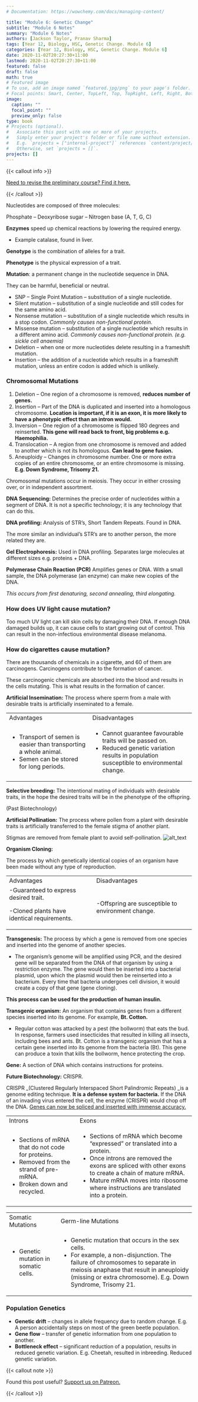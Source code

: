 ```yaml
---
# Documentation: https://wowchemy.com/docs/managing-content/

title: "Module 6: Genetic Change"
subtitle: "Module 6 Notes"
summary: "Module 6 Notes"
authors: [Jackson Taylor, Pranav Sharma]
tags: [Year 12, Biology, HSC, Genetic Change. Module 6]
categories: [Year 12, Biology, HSC, Genetic Change. Module 6]
date: 2020-11-02T20:27:30+11:00
lastmod: 2020-11-02T20:27:30+11:00
featured: false
draft: false
math: true
# Featured image
# To use, add an image named `featured.jpg/png` to your page's folder.
# Focal points: Smart, Center, TopLeft, Top, TopRight, Left, Right, BottomLeft, Bottom, BottomRight.
image:
  caption: ""
  focal_point: ""
  preview_only: false
type: book
# Projects (optional).
#   Associate this post with one or more of your projects.
#   Simply enter your project's folder or file name without extension.
#   E.g. `projects = ["internal-project"]` references `content/project/deep-learning/index.md`.
#   Otherwise, set `projects = []`.
projects: []
---
```


{{< callout info >}}

[Need to revise the preliminary course? Find it here.](/post/biology-prelim-complete/)

{{< /callout >}}

Nucleotides are composed of three molecules:

Phosphate – Deoxyribose sugar – Nitrogen base (A, T, G, C)

**Enzymes** speed up chemical reactions by lowering the required energy.

*   Example catalase, found in liver.

**Genotype** is the combination of alleles for a trait.

**Phenotype** is the physical expression of a trait.

**Mutation**: a permanent change in the nucleotide sequence in DNA.

They can be harmful, beneficial or neutral.



*   SNP – Single Point Mutation – substitution of a single nucleotide.
*   Silent mutation – substitution of a single nucleotide and still codes for the same amino acid.
*   Nonsense mutation – substitution of a single nucleotide which results in a stop codon. _Commonly causes non-functional protein._
*   Missense mutation – substitution of a single nucleotide which results in a different amino acid. _Commonly causes non-functional protein. (e.g. sickle cell anaemia)_
*   Deletion – when one or more nucleotides delete resulting in a frameshift mutation.
*   Insertion – the addition of a nucleotide which results in a frameshift mutation, unless an entire codon is added which is unlikely.


### Chromosomal Mutations

1.  Deletion – One region of a chromosome is removed, **reduces number of genes.**
2.  Insertion – Part of the DNA is duplicated and inserted into a homologous chromosome. **Location is important, if it is an exon, it is more likely to have a phenotypic effect than an intron would.**
3.  Inversion – One region of a chromosome is flipped 180 degrees and reinserted. **This gene will read back to front, big problems e.g. Haemophilia.**
4.  Translocation – A region from one chromosome is removed and added to another which is not its homologous. **Can lead to gene fusion.**
5.  Aneuploidy – Changes in chromosome number. One or more extra copies of an entire chromosome, or an entire chromosome is missing. **E.g. Down Syndrome, Trisomy 21.**


Chromosomal mutations occur in meiosis. They occur in either crossing over, or in independent assortment.

**DNA Sequencing:** Determines the precise order of nucleotides within a segment of DNA. It is not a specific technology; it is any technology that can do this.

**DNA profiling:** Analysis of STR’s, Short Tandem Repeats. Found in DNA.

The more similar an individual’s STR’s are to another person, the more related they are.

**Gel Electrophoresis:** Used in DNA profiling. Separates large molecules at different sizes e.g. proteins + DNA.

**Polymerase Chain Reaction (PCR)** Amplifies genes or DNA. With a small sample, the DNA polymerase (an enzyme) can make new copies of the DNA.



_This occurs from first denaturing, second annealing, third elongating._


### How does UV light cause mutation?

Too much UV light can kill skin cells by damaging their DNA. If enough DNA damaged builds up, it can cause cells to start growing out of control. This can result in the non-infectious environmental disease melanoma.


### How do cigarettes cause mutation?

There are thousands of chemicals in a cigarette, and 60 of them are carcinogens. Carcinogens contribute to the formation of cancer.

These carcinogenic chemicals are absorbed into the blood and results in the cells mutating. This is what results in the formation of cancer.

**Artificial Insemination:** The process where sperm from a male with desirable traits is artificially inseminated to a female.


<table>
  <tr>
   <td>Advantages
   </td>
   <td>Disadvantages
   </td>
  </tr>
  <tr>
   <td>
<ul><li>Transport of semen is easier than transporting a whole animal.
<li>Semen can be stored for long periods.
</li>
</ul>
   </td>
   <td>

<ul><li>Cannot guarantee favourable traits will be passed on.
<li>Reduced genetic variation results in population susceptible to environmental change.
</li>
</ul>
   </td>
  </tr>
</table>

**Selective breeding:** The intentional mating of individuals with desirable traits, in the hope the desired traits will be in the phenotype of the offspring.

(Past Biotechnology)

**Artificial Pollination:** The process where pollen from a plant with desirable traits is artificially transferred to the female stigma of another plant.

Stigmas are removed from female plant to avoid self-pollination.
![alt_text](/courses/biology-hsc/images/image1.png "image_tooltip")


**Organism Cloning:**

The process by which genetically identical copies of an organism have been made without any type of reproduction.


<table>
  <tr>
   <td>Advantages
   </td>
   <td>Disadvantages
   </td>
  </tr>
  <tr>
   <td>-Guaranteed to express desired trait.
<p>
-Cloned plants have identical requirements.
   </td>
   <td>-Offspring are susceptible to environment change.
   </td>
  </tr>
</table>


**Transgenesis:** The process by which a gene is removed from one species and inserted into the genome of another species.



*   The organism’s genome will be amplified using PCR, and the desired gene will be separated from the DNA of that organism by using a restriction enzyme. The gene would then be inserted into a bacterial plasmid, upon which the plasmid would then be reinserted into a bacterium. Every time that bacteria undergoes cell division, it would create a copy of that gene (gene cloning).

**This process can be used for the production of human insulin.**

**Transgenic organism:** An organism that contains genes from a different species inserted into its genome. For example, **Bt. Cotton.**



*   Regular cotton was attacked by a pest (the bollworm) that eats the bud. In response, farmers used insecticides that resulted in killing all insects, including bees and ants. Bt. Cotton is a transgenic organism that has a certain gene inserted into its genome from the bacteria (Bt). This gene can produce a toxin that kills the bollworm, hence protecting the crop.

**Gene:** A section of DNA which contains instructions for proteins.

**Future Biotechnology:** CRISPR.

CRISPR _(Clustered Regularly Interspaced Short Palindromic Repeats) _is a genome editing technique. **It is a defense system for bacteria.** If the DNA of an invading virus entered the cell, the enzyme (CRISPR) would chop off the DNA. <span style="text-decoration:underline;">Genes can now be spliced and inserted with immense accuracy.</span>


<table>
  <tr>
   <td>Introns
   </td>
   <td>Exons
   </td>
  </tr>
  <tr>
   <td>
<ul>

<li>Sections of mRNA that do not code for proteins.

<li>Removed from the strand of pre-mRNA.

<li>Broken down and recycled.
</li>
</ul>
   </td>
   <td>
<ul>

<li>Sections of mRNA which become “expressed” or translated into a protein.

<li>Once introns are removed the exons are spliced with other exons to create a chain of mature mRNA.

<li>Mature mRNA moves into ribosome where instructions are translated into a protein.
</li>
</ul>
   </td>
  </tr>
</table>



<table>
  <tr>
   <td>Somatic Mutations
   </td>
   <td>Germ-line Mutations
   </td>
  </tr>
  <tr>
   <td>
<ul>

<li>Genetic mutation in somatic cells.
</li>
</ul>
   </td>
   <td>
<ul>

<li>Genetic mutation that occurs in the sex cells.

<li>For example, a non-disjunction. The failure of chromosomes to separate in meiosis anaphase that result in aneuploidy (missing or extra chromosome). E.g. Down Syndrome, Trisomy 21.
</li>
</ul>
   </td>
  </tr>
</table>



### Population Genetics



*   **Genetic drift** – changes in allele frequency due to random change. E.g. A person accidentally steps on most of the green beetle population.
*   **Gene flow** – transfer of genetic information from one population to another.
*   **Bottleneck effect** – significant reduction of a population, results in reduced genetic variation. E.g. Cheetah, resulted in inbreeding. Reduced genetic variation.

{{< callout note >}}

Found this post useful? [Support us on Patreon.](https://patreon.com/schoolnotes)

{{< /callout >}}